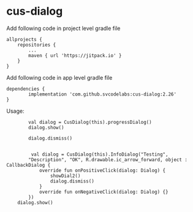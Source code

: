 # cus-dialog

Add following code in project level gradle file

	allprojects {
		repositories {
			...
			maven { url 'https://jitpack.io' }
		}
	}
  
Add following code in app level gradle file

	dependencies {
	        implementation 'com.github.svcodelabs:cus-dialog:2.26'
	}

Usage:

  
            val dialog = CusDialog(this).progressDialog()
            dialog.show()
            
            dialog.dismiss()
            
            
             val dialog = CusDialog(this).InfoDialog("Testing",
            "Description", "OK", R.drawable.ic_arrow_forward, object : CallbackDialog {
                override fun onPositiveClick(dialog: Dialog) {
                    showDial2()
                    dialog.dismiss()
                }
                override fun onNegativeClick(dialog: Dialog) {}
            })
        dialog.show()
